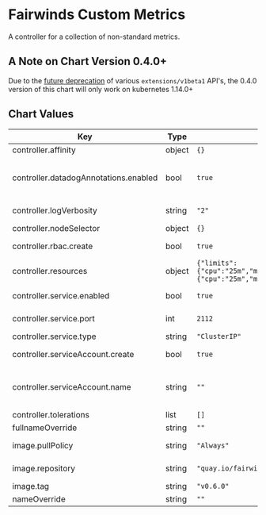 # Fairwinds Custom Metrics

A controller for a collection of non-standard metrics.

## A Note on Chart Version 0.4.0+

Due to the [future deprecation](https://kubernetes.io/blog/2019/07/18/api-deprecations-in-1-16/) of various `extensions/v1beta1` API's, the 0.4.0 version of this chart will only work on kubernetes 1.14.0+

## Chart Values

| Key | Type | Default | Description |
|-----|------|---------|-------------|
| controller.affinity | object | `{}` |  |
| controller.datadogAnnotations.enabled | bool | `true` | If true, annotations will be added to the pod which will enable datadog scraping of the endpoint |
| controller.logVerbosity | string | `"2"` | The klog verbosity to use for the controller pod |
| controller.nodeSelector | object | `{}` |  |
| controller.rbac.create | bool | `true` | If true, rbac resources will be created |
| controller.resources | object | `{"limits":{"cpu":"25m","memory":"32Mi"},"requests":{"cpu":"25m","memory":"32Mi"}}` | A resources block for the controller pod |
| controller.service.enabled | bool | `true` | If true, a service will be created connected to the metrics port |
| controller.service.port | int | `2112` | The port that the service will expose |
| controller.service.type | string | `"ClusterIP"` | The type of service to create |
| controller.serviceAccount.create | bool | `true` | If true, a service acount will be created |
| controller.serviceAccount.name | string | `""` | If controller.serviceAccount.create is false, you must set this to an existing serviceAccountName |
| controller.tolerations | list | `[]` |  |
| fullnameOverride | string | `""` |  |
| image.pullPolicy | string | `"Always"` | The pullPolicy for the container. Recommend not changing this |
| image.repository | string | `"quay.io/fairwinds/custom-metrics"` | The repository to pull the image from |
| image.tag | string | `"v0.6.0"` | The image tag to use |
| nameOverride | string | `""` | A template override for name |
